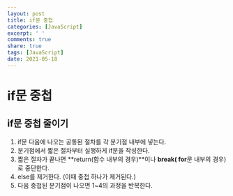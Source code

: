```yaml
---
layout: post
title: if문 중첩
categories: [JavaScript]
excerpt: ' '
comments: true
share: true
tags: [JavaScript]
date: 2021-05-18
---
```


# if문 중첩

## if문 중첩 줄이기

1. if문 다음에 나오는 공통된 절차를 각 분기점 내부에 넣는다.
2. 분기점에서 짧은 절차부터 실행하게 if문을 작성한다.
3. 짧은 절차가 끝나면 **return(함수 내부의 경우)**이나 **break( for**문 내부의 경우)로 중단한다.
4. else를 제거한다. (이때 중첩 하나가 제거된다.)
5. 다음 중첩된 분기점이 나오면 1~4의 과정을 반복한다.

